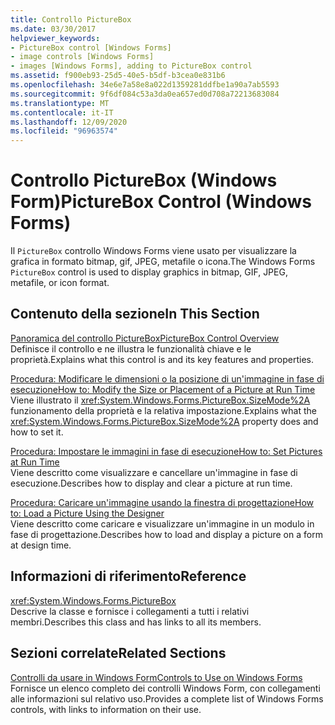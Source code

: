 ```yaml
---
title: Controllo PictureBox
ms.date: 03/30/2017
helpviewer_keywords:
- PictureBox control [Windows Forms]
- image controls [Windows Forms]
- images [Windows Forms], adding to PictureBox control
ms.assetid: f900eb93-25d5-40e5-b5df-b3cea0e831b6
ms.openlocfilehash: 34e6e7a58e8a022d1359281ddfbe1a90a7ab5593
ms.sourcegitcommit: 9f6df084c53a3da0ea657ed0d708a72213683084
ms.translationtype: MT
ms.contentlocale: it-IT
ms.lasthandoff: 12/09/2020
ms.locfileid: "96963574"
---
```

# <a name="picturebox-control-windows-forms"></a><span data-ttu-id="daf11-102">Controllo PictureBox (Windows Form)</span><span class="sxs-lookup"><span data-stu-id="daf11-102">PictureBox Control (Windows Forms)</span></span>
<span data-ttu-id="daf11-103">Il `PictureBox` controllo Windows Forms viene usato per visualizzare la grafica in formato bitmap, gif, JPEG, metafile o icona.</span><span class="sxs-lookup"><span data-stu-id="daf11-103">The Windows Forms `PictureBox` control is used to display graphics in bitmap, GIF, JPEG, metafile, or icon format.</span></span>  
  
## <a name="in-this-section"></a><span data-ttu-id="daf11-104">Contenuto della sezione</span><span class="sxs-lookup"><span data-stu-id="daf11-104">In This Section</span></span>  
 [<span data-ttu-id="daf11-105">Panoramica del controllo PictureBox</span><span class="sxs-lookup"><span data-stu-id="daf11-105">PictureBox Control Overview</span></span>](picturebox-control-overview-windows-forms.md)  
 <span data-ttu-id="daf11-106">Definisce il controllo e ne illustra le funzionalità chiave e le proprietà.</span><span class="sxs-lookup"><span data-stu-id="daf11-106">Explains what this control is and its key features and properties.</span></span>  
  
 [<span data-ttu-id="daf11-107">Procedura: Modificare le dimensioni o la posizione di un'immagine in fase di esecuzione</span><span class="sxs-lookup"><span data-stu-id="daf11-107">How to: Modify the Size or Placement of a Picture at Run Time</span></span>](how-to-modify-the-size-or-placement-of-a-picture-at-run-time-windows-forms.md)  
 <span data-ttu-id="daf11-108">Viene illustrato il <xref:System.Windows.Forms.PictureBox.SizeMode%2A> funzionamento della proprietà e la relativa impostazione.</span><span class="sxs-lookup"><span data-stu-id="daf11-108">Explains what the <xref:System.Windows.Forms.PictureBox.SizeMode%2A> property does and how to set it.</span></span>  
  
 [<span data-ttu-id="daf11-109">Procedura: Impostare le immagini in fase di esecuzione</span><span class="sxs-lookup"><span data-stu-id="daf11-109">How to: Set Pictures at Run Time</span></span>](how-to-set-pictures-at-run-time-windows-forms.md)  
 <span data-ttu-id="daf11-110">Viene descritto come visualizzare e cancellare un'immagine in fase di esecuzione.</span><span class="sxs-lookup"><span data-stu-id="daf11-110">Describes how to display and clear a picture at run time.</span></span>  
  
 [<span data-ttu-id="daf11-111">Procedura: Caricare un'immagine usando la finestra di progettazione</span><span class="sxs-lookup"><span data-stu-id="daf11-111">How to: Load a Picture Using the Designer</span></span>](how-to-load-a-picture-using-the-designer-windows-forms.md)  
 <span data-ttu-id="daf11-112">Viene descritto come caricare e visualizzare un'immagine in un modulo in fase di progettazione.</span><span class="sxs-lookup"><span data-stu-id="daf11-112">Describes how to load and display a picture on a form at design time.</span></span>  
  
## <a name="reference"></a><span data-ttu-id="daf11-113">Informazioni di riferimento</span><span class="sxs-lookup"><span data-stu-id="daf11-113">Reference</span></span>  
 <xref:System.Windows.Forms.PictureBox>  
 <span data-ttu-id="daf11-114">Descrive la classe e fornisce i collegamenti a tutti i relativi membri.</span><span class="sxs-lookup"><span data-stu-id="daf11-114">Describes this class and has links to all its members.</span></span>  
  
## <a name="related-sections"></a><span data-ttu-id="daf11-115">Sezioni correlate</span><span class="sxs-lookup"><span data-stu-id="daf11-115">Related Sections</span></span>  
 [<span data-ttu-id="daf11-116">Controlli da usare in Windows Form</span><span class="sxs-lookup"><span data-stu-id="daf11-116">Controls to Use on Windows Forms</span></span>](controls-to-use-on-windows-forms.md)  
 <span data-ttu-id="daf11-117">Fornisce un elenco completo dei controlli Windows Form, con collegamenti alle informazioni sul relativo uso.</span><span class="sxs-lookup"><span data-stu-id="daf11-117">Provides a complete list of Windows Forms controls, with links to information on their use.</span></span>
